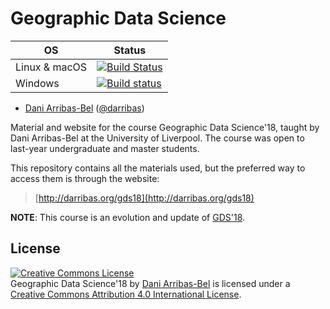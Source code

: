# Geographic Data Science

| OS      | Status |
| ------- | -----------------|
| Linux & macOS   | [![Build Status](https://travis-ci.org/darribas/gds18.svg?branch=master)](https://travis-ci.org/darribas/gds18) |
| Windows | [![Build status](https://ci.appveyor.com/api/projects/status/nlobj16coto8k0rv?svg=true)](https://ci.appveyor.com/project/darribas/gds18) |

* [Dani Arribas-Bel](http://darribas.org) ([@darribas](http://darribas.org))

Material and website for the course Geographic Data Science'18, taught
by Dani Arribas-Bel at the University of Liverpool. The course was open to
last-year undergraduate and master students.

This repository contains all the materials used, but the preferred way to
access them is through the website:

> [http://darribas.org/gds18](http://darribas.org/gds18)

**NOTE**: This course is an evolution and update of [GDS'18](http://darribas.org/gds18).

## License

<a rel="license" href="http://creativecommons.org/licenses/by/4.0/"><img alt="Creative Commons License" style="border-width:0" src="https://i.creativecommons.org/l/by/4.0/88x31.png" /></a><br /><span xmlns:dct="http://purl.org/dc/terms/" property="dct:title">Geographic Data Science'18</span> by <a xmlns:cc="http://creativecommons.org/ns#" href="http://darribas.org" property="cc:attributionName" rel="cc:attributionURL">Dani Arribas-Bel</a> is licensed under a <a rel="license" href="http://creativecommons.org/licenses/by/4.0/">Creative Commons Attribution 4.0 International License</a>.
